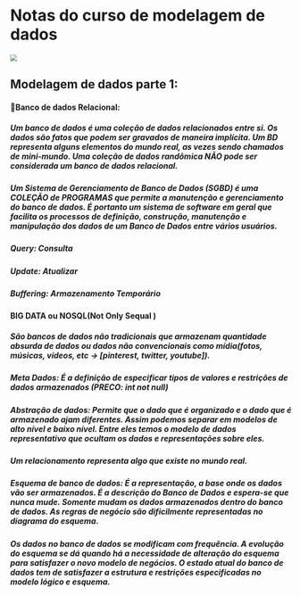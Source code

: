 #              Notas do curso de modelagem de dados

<img src="https://media1.giphy.com/media/UEGwYCVTBFa9tJEf66/giphy.gif?cid=ecf05e47zyyh536qny7tgrdjx6kk5h1i2swv6fq266vdi3iw&rid=giphy.gif&ct=g size" style="zoom:75%;" />





##                                                             Modelagem de dados parte 1:

#### 🦩**Banco de dados Relacional:**

##### Um banco de dados é uma coleção de dados relacionados entre si. Os dados são fatos que podem ser gravados de maneira implícita. Um BD representa alguns elementos do mundo real, as vezes sendo chamados de mini-mundo. Uma coleção de dados randômica NÃO pode ser considerada um banco de dados relacional.

##### Um Sistema de Gerenciamento de Banco de Dados (SGBD) é uma COLEÇÃO de PROGRAMAS que permite a manutenção e gerenciamento do banco de dados. É portanto um sistema de software em geral que facilita os processos de definição, construção, manutenção e manipulação dos dados de um Banco de Dados entre vários usuários. 

##### Query: Consulta

##### Update: Atualizar

##### Buffering: Armazenamento Temporário



#### BIG DATA ou NOSQL(Not Only Sequal )

##### São bancos de dados não tradicionais que armazenam quantidade absurda de dados ou dados não convencionais como mídia(fotos, músicas, vídeos, etc -> [pinterest, twitter, youtube]). 

##### Meta Dados: É a definição de especificar tipos de valores e restrições de dados armazenados (PRECO: **int not null**)

##### Abstração de dados: Permite que o dado que é organizado e o dado que é armazenado ajam diferentes. Assim podemos separar em modelos de alto nível e baixo nível. Entre eles temos o modelo de dados representativo que ocultam os dados e representações sobre eles. 

##### Um relacionamento representa algo que existe no mundo real.

##### Esquema de banco de dados: É a representação, a base onde os dados vão ser armazenados. É a descrição do Banco de Dados e espera-se que nunca mude. Somente mudam os dados armazenados dentro do banco de dados. As regras de negócio são dificilmente representadas no diagrama do esquema.  

##### Os dados no banco de dados se modificam com frequência. A evolução do esquema se dá quando há a necessidade de alteração do esquema para satisfazer o novo modelo de negócios.  O estado atual do banco de dados tem de satisfazer a estrutura e restrições especificadas no modelo lógico e esquema.

#####  

































